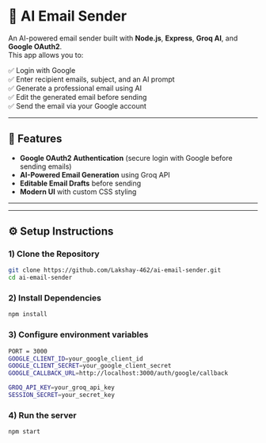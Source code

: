# 📧 AI Email Sender

An AI-powered email sender built with **Node.js**, **Express**, **Groq AI**, and **Google OAuth2**.  
This app allows you to:

✅ Login with Google  
✅ Enter recipient emails, subject, and an AI prompt  
✅ Generate a professional email using AI  
✅ Edit the generated email before sending  
✅ Send the email via your Google account  

---

## 🚀 Features
- **Google OAuth2 Authentication** (secure login with Google before sending emails)  
- **AI-Powered Email Generation** using Groq API  
- **Editable Email Drafts** before sending  
- **Modern UI** with custom CSS styling  

---


---

## ⚙️ Setup Instructions

### 1) Clone the Repository
```bash
git clone https://github.com/Lakshay-462/ai-email-sender.git
cd ai-email-sender
```

### 2) Install Dependencies
```bash
npm install
```

### 3) Configure environment variables
```bash
PORT = 3000
GOOGLE_CLIENT_ID=your_google_client_id
GOOGLE_CLIENT_SECRET=your_google_client_secret
GOOGLE_CALLBACK_URL=http://localhost:3000/auth/google/callback

GROQ_API_KEY=your_groq_api_key
SESSION_SECRET=your_secret_key
```

### 4) Run the server
```bash
npm start
```





